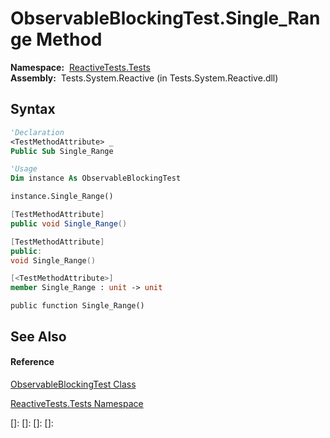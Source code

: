# ObservableBlockingTest.Single\_Range Method

**Namespace:**  [ReactiveTests.Tests](ReactiveTests.Tests\ReactiveTests.Tests.md)  
**Assembly:**  Tests.System.Reactive (in Tests.System.Reactive.dll)

## Syntax

```vb
'Declaration
<TestMethodAttribute> _
Public Sub Single_Range
```

```vb
'Usage
Dim instance As ObservableBlockingTest

instance.Single_Range()
```

```csharp
[TestMethodAttribute]
public void Single_Range()
```

```c++
[TestMethodAttribute]
public:
void Single_Range()
```

```fsharp
[<TestMethodAttribute>]
member Single_Range : unit -> unit 
```

```jscript
public function Single_Range()
```

## See Also

#### Reference

[ObservableBlockingTest Class](ObservableBlockingTest\ObservableBlockingTest.md)

[ReactiveTests.Tests Namespace](ReactiveTests.Tests\ReactiveTests.Tests.md)

[]: 
[]: 
[]: 
[]: 